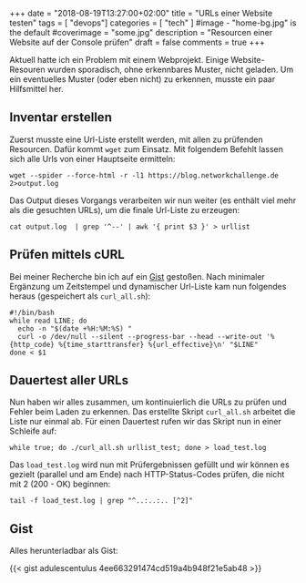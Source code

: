 +++
date = "2018-08-19T13:27:00+02:00"
title = "URLs einer Website testen"
tags = [
    "devops"]
categories = [
    "tech"
]
#image - "home-bg.jpg" is the default
#coverimage = "some.jpg"
description = "Resourcen einer Website auf der Console prüfen"
draft = false
comments = true
+++

Aktuell hatte ich ein Problem mit einem Webprojekt. Einige Website-Resouren wurden sporadisch, ohne erkennbares Muster, nicht geladen. Um ein eventuelles Muster (oder eben nicht) zu erkennen, musste ein paar Hilfsmittel her.

## Inventar erstellen
Zuerst musste eine Url-Liste erstellt werden, mit allen zu prüfenden Resourcen. Dafür kommt `wget` zum Einsatz. Mit folgendem Befehlt lassen sich alle Urls von einer Hauptseite ermitteln:

```
wget --spider --force-html -r -l1 https://blog.networkchallenge.de 2>output.log
```

Das Output dieses Vorgangs verarbeiten wir nun weiter (es enthält viel mehr als die gesuchten URLs), um die finale Url-Liste zu erzeugen:

```
cat output.log  | grep '^--' | awk '{ print $3 }' > urllist
```

## Prüfen mittels cURL
Bei meiner Recherche bin ich auf ein [Gist](https://gist.github.com/antonbabenko/1600911) gestoßen. Nach minimaler Ergänzung um Zeitstempel und dynamischer Url-Liste kam nun folgendes heraus (gespeichert als `curl_all.sh`):

```
#!/bin/bash
while read LINE; do
  echo -n "$(date +%H:%M:%S) "
  curl -o /dev/null --silent --progress-bar --head --write-out '%{http_code} %{time_starttransfer} %{url_effective}\n' "$LINE"
done < $1
```

## Dauertest aller URLs
Nun haben wir alles zusammen, um kontinuierlich die URLs zu prüfen und Fehler beim Laden zu erkennen. Das erstellte Skript `curl_all.sh` arbeitet die Liste nur einmal ab. Für einen Dauertest rufen wir das Skript nun in einer Schleife auf:

```
while true; do ./curl_all.sh urllist_test; done > load_test.log
```

Das `load_test.log` wird nun mit Prüfergebnissen gefüllt und wir können es gezielt (parallel und am Ende) nach HTTP-Status-Codes prüfen, die nicht mit 2 (200 - OK) beginnen:

```tail -f load_test.log | grep "^..:..:.. [^2]"```

## Gist

Alles herunterladbar als Gist:

{{< gist adulescentulus 4ee663291474cd519a4b948f21e5ab48 >}}
